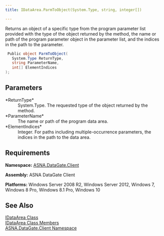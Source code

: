```yaml
---
title: IDataArea.ParmToObject(System.Type, string, integer[])

---
```


Returns an object of a specific type from the program parameter list provided with the type of the object returned by the method, the name or path of the program parameter object in the parameter list, and the indices in the path to the parameter.

```cs
 Public object ParmToObject(
   System.Type ReturnType,
   string ParameterName,
   int[] ElementIndices
);
```


## Parameters

<dl>
        <dt>
 *ReturnType* 
        </dt>
        <dt />
        <dd>	System.Type.  The requested type of the object returned by the method. </dd>
        <dt>
 *ParameterName* 
        </dt>
        <dd>			The name or path of the program data area. </dd>
        <dt>
 *ElementIndices* 
        </dt>
        <dd>					Integer. For paths including multiple-occurrence parameters, the indices in the 
											path to the data area. </dd>
</dl>

## Requirements

**Namespace:** [ASNA.DataGate.Client](datagate-client-namespace.html) 

**Assembly:** ASNA DataGate Client

**Platforms:** Windows Server 2008 R2, Windows Server 2012, Windows 7, Windows 8 Pro, Windows 8.1 Pro, Windows 10
## See Also


[IDataArea Class](idataarea-class.html)
      <br />
[IDataArea Class Members](dcsIDataAreaMembers.html)
      <br />
[ASNA.DataGate.Client Namespace](datagate-client-namespace.html)

